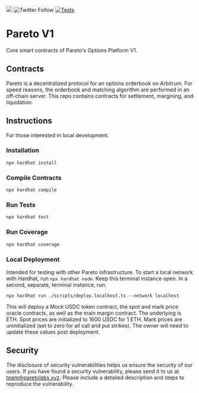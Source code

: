 [![](https://img.shields.io/github/stars/pareto-xyz/pareto-core-v1?style=social)](https://img.shields.io/github/stars/pareto-xyz/pareto-core-v1?style=social)
![Twitter Follow](https://img.shields.io/twitter/follow/Paretoxyz?style=social)
[![Tests](https://github.com/pareto-xyz/pareto-core-v1/actions/workflows/ci.yaml/badge.svg)](https://github.com/pareto-xyz/pareto-core-v1/actions/workflows/ci.yaml)

# Pareto V1

Core smart contracts of Pareto's Options Platform V1. 

## Contracts

Pareto is a decentralized protocol for an options orderbook on Arbitrum. For speed reasons, the orderbook and matching algorithm are performed in an off-chain server. This repo contains contracts for settlement, margining, and liquidation.

## Instructions

For those interested in local development. 

### Installation

`npx hardhat install`

### Compile Contracts

`npx hardhat compile`

### Run Tests

`npx hardhat test`

### Run Coverage

`npx hardhat coverage`

### Local Deployment

Intended for testing with other Pareto infrastructure. To start a local network with Hardhat, run `npx hardhat node`. Keep this terminal instance open. In a second, separate, terminal instance, run:
```
npx hardhat run ./scripts/deploy.localhost.ts --network localhost
```
This will deploy a Mock USDC token contract, the spot and mark price oracle contracts, as well as the main margin contract. 
The underlying is ETH.
Spot prices are initialized to 1600 USDC for 1 ETH.
Mark prices are uninitialized (set to zero for all call and put strikes). The owner will need to update these values post deployment.

## Security

The disclosure of security vulnerabilities helps us ensure the security of our users. If you have found a security vulnerability, please send it to us at [team@paretolabs.xyz](mailto:team@paretolabs.xyz). Please include a detailed description and steps to reproduce the vulnerability. 

